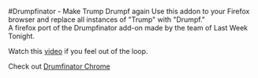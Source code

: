 #Drumpfinator - Make Trump Drumpf again
Use this addon to your Firefox browser and replace all instances of "Trump" with "Drumpf."  
A firefox port of the Drumpfinator add-on made by the team of Last Week Tonight.  
  
Watch this [video](https://www.youtube.com/watch?v=DnpO_RTSNmQ  ) if you feel out of the loop.  
  
Check out [Drumfinator Chrome](https://chrome.google.com/webstore/detail/drumpfinator/hcimhbfpiofdihhdnofbdlhjcmjopilp)